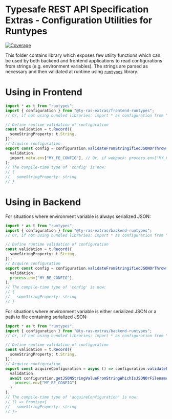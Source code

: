 # Typesafe REST API Specification Extras - Configuration Utilities for Runtypes

[![Coverage](https://codecov.io/gh/ty-ras/extras-runtypes/branch/main/graph/badge.svg?flag=config)](https://codecov.io/gh/ty-ras/extras-runtypes)

This folder contains library which exposes few utility functions which can be used by both backend and frontend applications to read configurations from strings (e.g. environment variables).
The strings are parsed as necessary and then validated at runtime using [`runtypes`](https://github.com/pelotom/runtypes) library.

# Using in Frontend

```ts
import * as t from "runtypes";
import { configuration } from "@ty-ras-extras/frontend-runtypes";
// Or, if not using bundled libraries: import * as configuration from "@ty-ras-extras/config-runtypes/string";

// Define runtime validation of configuration
const validation = t.Record({
  someStringProperty: t.String,
});
// Acquire configuration
export const config = configuration.validateFromStringifiedJSONOrThrow(
  validation,
  import.meta.env["MY_FE_CONFIG"], // Or, if webpack: process.env["MY_FE_CONFIG"]),
);
// The compile-time type of 'config' is now:
// {
//   someStringProperty: string
// }
```

# Using in Backend
For situations where environment variable is always serialized JSON:
```ts
import * as t from "runtypes";
import { configuration } from "@ty-ras-extras/backend-runtypes";
// Or, if not using bundled libraries: import * as configuration from "@ty-ras-extras/config-runtypes";

// Define runtime validation of configuration
const validation = t.Record({
  someStringProperty: t.String,
});
// Acquire configuration
export const config = configuration.validateFromStringifiedJSONOrThrow(
  validation,
  process.env["MY_BE_CONFIG"],
);
// The compile-time type of 'config' is now:
// {
//   someStringProperty: string
// }
```

For situations where environment variable is either serialized JSON or a path to file containing serialized JSON:
```ts
import * as t from "runtypes";
import { configuration } from "@ty-ras-extras/backend-runtypes";
// Or, if not using bundled libraries: import * as configuration from "@ty-ras-extras/config-runtypes";

// Define runtime validation of configuration
const validation = t.Record({
  someStringProperty: t.String,
});
// Acquire configuration
export const acquireConfiguration = async () => configuration.validateFromStringifiedJSONOrThrow(
  validation,
  await configuration.getJSONStringValueFromStringWhichIsJSONOrFilename(
    process.env["MY_BE_CONFIG"]
  )
);
// The compile-time type of 'acquireConfiguration' is now:
// () => Promise<{
//   someStringProperty: string
// }>
```
